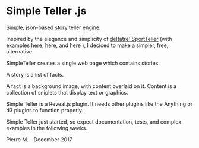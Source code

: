 # Simple Teller .js

Simple, json-based story teller engine.

Inspired by the elegance and simplicity of [deltatre' SportTeller](http://www.deltatre.com/online-solutions/sportteller/)
(with examples
[here](http://www.europeantour.com/sportteller/us-open-day-4-in-numbers.html),
[here](http://www.gaa.ie/sportteller-content/stories/1/1/55b33bda-d289-41a6-ba6e-a3e094201f36/index.html#Slide_2),
and
[here](http://www.europeantour.com/sportteller/bmw-pga-championship-day-1-in-numbers.html)
), I deciced to make a simpler, free, alternative.

SimpleTeller creates a single web page which contains stories.

A story is a list of facts.

A fact is a background image, with content overlaid on it.
Content is a collection of sniplets that display text or graphics.


Simple Teller is a Reveal.js plugin.
It needs other plugins like the Anything or d3 plugins to function properly.

Simple Teller just started, so expect documentation, tests, and complex examples in the following weeks.


Pierre M. - December 2017
